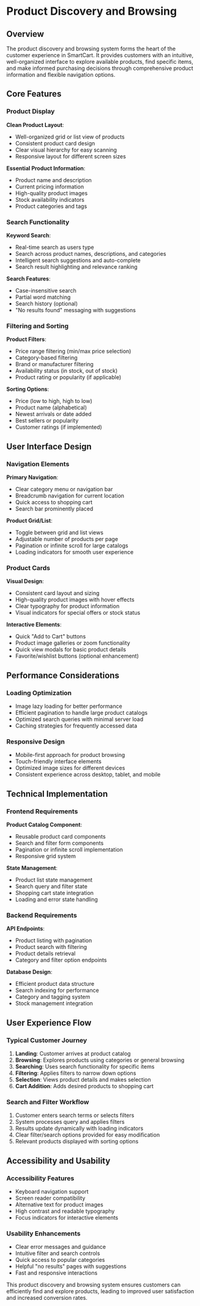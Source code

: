 # Product Discovery and Browsing

## Overview

The product discovery and browsing system forms the heart of the customer experience in SmartCart. It provides customers with an intuitive, well-organized interface to explore available products, find specific items, and make informed purchasing decisions through comprehensive product information and flexible navigation options.

## Core Features

### Product Display
**Clean Product Layout**:
- Well-organized grid or list view of products
- Consistent product card design
- Clear visual hierarchy for easy scanning
- Responsive layout for different screen sizes

**Essential Product Information**:
- Product name and description
- Current pricing information
- High-quality product images
- Stock availability indicators
- Product categories and tags

### Search Functionality
**Keyword Search**:
- Real-time search as users type
- Search across product names, descriptions, and categories
- Intelligent search suggestions and auto-complete
- Search result highlighting and relevance ranking

**Search Features**:
- Case-insensitive search
- Partial word matching
- Search history (optional)
- "No results found" messaging with suggestions

### Filtering and Sorting
**Product Filters**:
- Price range filtering (min/max price selection)
- Category-based filtering
- Brand or manufacturer filtering
- Availability status (in stock, out of stock)
- Product rating or popularity (if applicable)

**Sorting Options**:
- Price (low to high, high to low)
- Product name (alphabetical)
- Newest arrivals or date added
- Best sellers or popularity
- Customer ratings (if implemented)

## User Interface Design

### Navigation Elements
**Primary Navigation**:
- Clear category menu or navigation bar
- Breadcrumb navigation for current location
- Quick access to shopping cart
- Search bar prominently placed

**Product Grid/List**:
- Toggle between grid and list views
- Adjustable number of products per page
- Pagination or infinite scroll for large catalogs
- Loading indicators for smooth user experience

### Product Cards
**Visual Design**:
- Consistent card layout and sizing
- High-quality product images with hover effects
- Clear typography for product information
- Visual indicators for special offers or stock status

**Interactive Elements**:
- Quick "Add to Cart" buttons
- Product image galleries or zoom functionality
- Quick view modals for basic product details
- Favorite/wishlist buttons (optional enhancement)

## Performance Considerations

### Loading Optimization
- Image lazy loading for better performance
- Efficient pagination to handle large product catalogs
- Optimized search queries with minimal server load
- Caching strategies for frequently accessed data

### Responsive Design
- Mobile-first approach for product browsing
- Touch-friendly interface elements
- Optimized image sizes for different devices
- Consistent experience across desktop, tablet, and mobile

## Technical Implementation

### Frontend Requirements
**Product Catalog Component**:
- Reusable product card components
- Search and filter form components
- Pagination or infinite scroll implementation
- Responsive grid system

**State Management**:
- Product list state management
- Search query and filter state
- Shopping cart state integration
- Loading and error state handling

### Backend Requirements
**API Endpoints**:
- Product listing with pagination
- Product search with filtering
- Product details retrieval
- Category and filter option endpoints

**Database Design**:
- Efficient product data structure
- Search indexing for performance
- Category and tagging system
- Stock management integration

## User Experience Flow

### Typical Customer Journey
1. **Landing**: Customer arrives at product catalog
2. **Browsing**: Explores products using categories or general browsing
3. **Searching**: Uses search functionality for specific items
4. **Filtering**: Applies filters to narrow down options
5. **Selection**: Views product details and makes selection
6. **Cart Addition**: Adds desired products to shopping cart

### Search and Filter Workflow
1. Customer enters search terms or selects filters
2. System processes query and applies filters
3. Results update dynamically with loading indicators
4. Clear filter/search options provided for easy modification
5. Relevant products displayed with sorting options

## Accessibility and Usability

### Accessibility Features
- Keyboard navigation support
- Screen reader compatibility
- Alternative text for product images
- High contrast and readable typography
- Focus indicators for interactive elements

### Usability Enhancements
- Clear error messages and guidance
- Intuitive filter and search controls
- Quick access to popular categories
- Helpful "no results" pages with suggestions
- Fast and responsive interactions

This product discovery and browsing system ensures customers can efficiently find and explore products, leading to improved user satisfaction and increased conversion rates.
